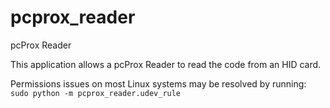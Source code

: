 # pcprox_reader
pcProx Reader

This application allows a pcProx Reader to read the code from an
HID card.

Permissions issues on most Linux systems may be resolved by running:
`sudo python -m pcprox_reader.udev_rule`
